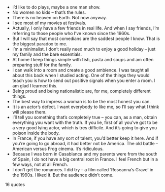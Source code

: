  - I’d like to do plays, maybe a one man show.
 - No women no kids – that’s the rules.
 - There is no heaven on Earth. Not now anyway.
 - I see most of my movies at festivals.
 - Actually, I only have a few friends in real life. And when I say friends, I’m referring to those people who I’ve known since the 1960s.
 - But I will say that most comedians are the saddest people I know. That is the biggest paradox to me.
 - I’m a minimalist. I don’t really need much to enjoy a good holiday – just my family and the bare essentials.
 - At home I keep things simple with fish, pasta and soups and am often preparing stuff for the family.
 - I can walk into a room and create a good ambience. I was taught all about this back when I studied acting. One of the things they would teach you is how to send out positive signals when you enter a room. I am glad I learned this.
 - Being proud and being nationalistic are, for me, completely different things.
 - The best way to impress a woman is to be the most honest you can.
 - It is an actor’s defect. I want everybody to like me, so I’ll say what I think will please them.
 - I’ll tell you something that’s completely true – you can, as a man, obtain everything you want with the truth. If you lie, first of all you’ve got to be a very good lying actor, which is tres difficile. And it’s going to give you poison inside the body.
 - In France, if you have any sort of talent, you’d better keep it here. And if you’re going to go abroad, it had better not be America. The old battle – American versus Frog cinema. It’s ridiculous.
 - Because I was born in Casablanca and my parents were from the south of Spain, I do not have a big central root in France. I feel French but in a few ways, not at all French.
 - I don’t get the romances. I did try – a film called ‘Roseanna’s Grave’ in the 1990s. I liked it. But the audience didn’t come.

16 quotes